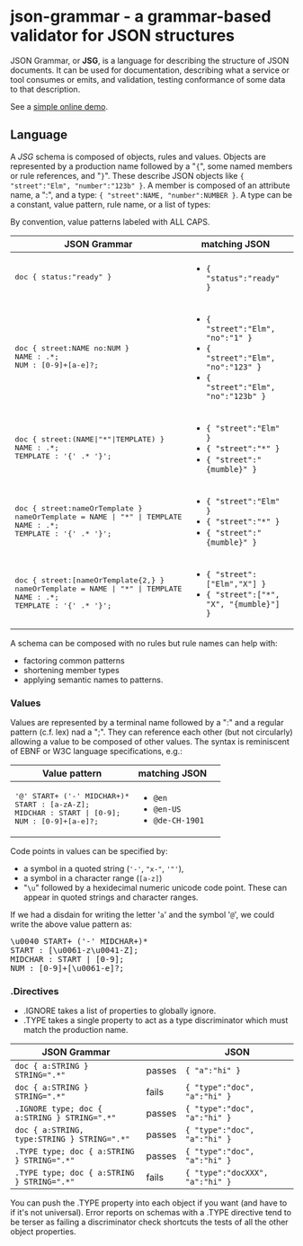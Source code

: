 # json-grammar - a grammar-based validator for JSON structures

JSON Grammar, or **JSG**, is a language for describing the structure of JSON documents.
It can be used for documentation, describing what a service or tool consumes or emits, and validation, testing conformance of some data to that description.

See a [simple online demo](https://rawgit.com/ericprud/jsg/master/doc/jsg-simple.html#).

## Language

A *JSG* schema is composed of objects, rules and values.
Objects are represented by a production name followed by a "```{```", some named members or rule references, and "```}```".
These describe JSON objects like ```{ "street":"Elm", "number":"123b" }```.
A member is composed of an attribute name, a ":", and a type: ```{ "street":NAME, "number":NUMBER }```.
A type can be a constant, value pattern, rule name, or a list of types:

By convention, value patterns labeled with ALL CAPS.

<table><thead>
<tr><th>JSON Grammar</th><th>matching JSON</th><th></th></tr>
</thead><tbody>
<tr><td><pre>doc { status:"ready" }</pre></td><td><ul>
<li><code>{ "status":"ready" }</code></li>
</ul></td><td></td></tr>
<tr><td><pre>doc { street:NAME no:NUM }
NAME : .*;
NUM : [0-9]+[a-e]?;</pre></td><td><ul>
<li><code>{ "street":"Elm", "no":"1" }</code></li>
<li><code>{ "street":"Elm", "no":"123" }</code></li>
<li><code>{ "street":"Elm", "no":"123b" }</code></li>
</ul></td><td></td></tr>
<tr><td><pre>doc { street:(NAME|"*"|TEMPLATE) }
NAME : .*;
TEMPLATE : '{' .* '}';</pre></td><td><ul>
<li><code>{ "street":"Elm" }</code></li>
<li><code>{ "street":"*" }</code></li>
<li><code>{ "street":"{mumble}" }</code></li>
</ul></td><td></td></tr>
<tr><td><pre>doc { street:nameOrTemplate }
nameOrTemplate = NAME | "*" | TEMPLATE
NAME : .*;
TEMPLATE : '{' .* '}';</pre></td><td><ul>
<li><code>{ "street":"Elm" }</code></li>
<li><code>{ "street":"*" }</code></li>
<li><code>{ "street":"{mumble}" }</code></li>
</ul></td><td></td></tr>
<tr><td><pre>doc { street:[nameOrTemplate{2,} }
nameOrTemplate = NAME | "*" | TEMPLATE
NAME : .*;
TEMPLATE : '{' .* '}';</pre></td><td><ul>
<li><code>{ "street":["Elm","X"] }</code></li>
<li><code>{ "street":["*", "X", "{mumble}"] }</code></li>
</ul></td><td></td></tr>
</tbody></table>

A schema can be composed with no rules but rule names can help with:
* factoring common patterns
* shortening member types
* applying semantic names to patterns.

### Values
Values are represented by a terminal name followed by a ":" and a regular pattern (c.f. lex) nad a ";".
They can reference each other (but not circularly) allowing a value to be composed of other values.
The syntax is reminiscent of EBNF or W3C language specifications, e.g.:

<table><thead>
<tr><th>Value pattern</th><th>matching JSON</th><th></th></tr>
</thead><tbody>
<tr><td><pre>'@' START+ ('-' MIDCHAR+)*
START : [a-zA-Z];
MIDCHAR : START | [0-9];
NUM : [0-9]+[a-e]?;</pre></td><td><ul>
<li><code>@en</code></li>
<li><code>@en-US</code></li>
<li><code>@de-CH-1901</code></li>
</ul></td><td></td></tr>
</tbody></table>

Code points in values can be specified by:
* a symbol in a quoted string (```'-'```, ```"x-"```, ```'"'```),
* a symbol in a character range (```[a-z]```)
* "```\u```" followed by a hexidecimal numeric unicode code point. These can appear in quoted strings and character ranges.

If we had a disdain for writing the letter '`a`' and the symbol '`@`', we could write the above value pattern as:

<pre>\u0040 START+ ('-' MIDCHAR+)*
START : [\u0061-z\u0041-Z];
MIDCHAR : START | [0-9];
NUM : [0-9]+[\u0061-e]?;</pre>

### .Directives

* .IGNORE takes a list of properties to globally ignore.
* .TYPE takes a single property to act as a type discriminator which must match the production name.

| JSON Grammar |  | JSON |
--- | --- | --- |
| ```doc { a:STRING } STRING=".*"```                |passes| ```{ "a":"hi" }```                 |
| ```doc { a:STRING } STRING=".*"```                |fails | ```{ "type":"doc", "a":"hi" }```    |
| ```.IGNORE type; doc { a:STRING } STRING=".*"```  |passes| ```{ "type":"doc", "a":"hi" }```    |
| ```doc { a:STRING, type:STRING } STRING=".*"```   |passes| ```{ "type":"doc", "a":"hi" }```    |
| ```.TYPE type; doc { a:STRING } STRING=".*"```    |passes| ```{ "type":"doc", "a":"hi" }```    |
| ```.TYPE type; doc { a:STRING } STRING=".*"```    |fails | ```{ "type":"docXXX", "a":"hi" }``` |
You can push the .TYPE property into each object if you want (and have to if it's not universal).
Error reports on schemas with a .TYPE directive tend to be terser as failing a discriminator check shortcuts the tests of all the other object properties.
